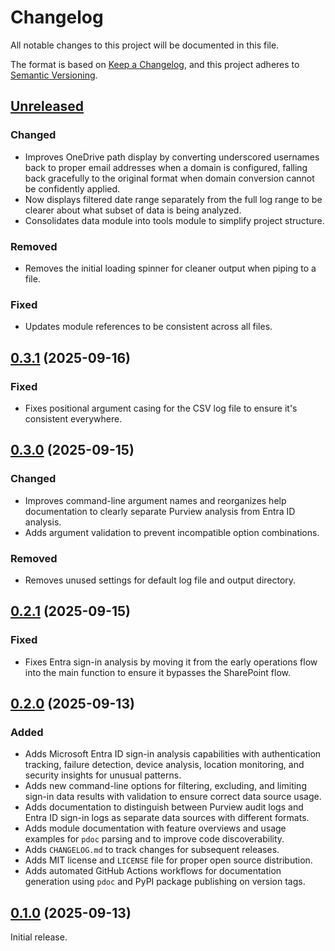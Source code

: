 # Changelog

All notable changes to this project will be documented in this file.

The format is based on [Keep a Changelog], and this project adheres to [Semantic Versioning].

## [Unreleased]

### Changed

- Improves OneDrive path display by converting underscored usernames back to proper email addresses when a domain is configured, falling back gracefully to the original format when domain conversion cannot be confidently applied.
- Now displays filtered date range separately from the full log range to be clearer about what subset of data is being analyzed.
- Consolidates data module into tools module to simplify project structure.

### Removed

- Removes the initial loading spinner for cleaner output when piping to a file.

### Fixed

- Updates module references to be consistent across all files.

## [0.3.1] (2025-09-16)

### Fixed

- Fixes positional argument casing for the CSV log file to ensure it's consistent everywhere.

## [0.3.0] (2025-09-15)

### Changed

- Improves command-line argument names and reorganizes help documentation to clearly separate Purview analysis from Entra ID analysis.
- Adds argument validation to prevent incompatible option combinations.

### Removed

- Removes unused settings for default log file and output directory.

## [0.2.1] (2025-09-15)

### Fixed

- Fixes Entra sign-in analysis by moving it from the early operations flow into the main function to ensure it bypasses the SharePoint flow.

## [0.2.0] (2025-09-13)

### Added

- Adds Microsoft Entra ID sign-in analysis capabilities with authentication tracking, failure detection, device analysis, location monitoring, and security insights for unusual patterns.
- Adds new command-line options for filtering, excluding, and limiting sign-in data results with validation to ensure correct data source usage.
- Adds documentation to distinguish between Purview audit logs and Entra ID sign-in logs as separate data sources with different formats.
- Adds module documentation with feature overviews and usage examples for `pdoc` parsing and to improve code discoverability.
- Adds `CHANGELOG.md` to track changes for subsequent releases.
- Adds MIT license and `LICENSE` file for proper open source distribution.
- Adds automated GitHub Actions workflows for documentation generation using `pdoc` and PyPI package publishing on version tags.

## [0.1.0] (2025-09-13)

Initial release.

<!-- Links -->
[Keep a Changelog]: https://keepachangelog.com/en/1.1.0/
[Semantic Versioning]: https://semver.org/spec/v2.0.0.html

<!-- Versions -->
[unreleased]: https://github.com/dannystewart/purviewer/compare/v0.3.1...HEAD
[0.3.1]: https://github.com/dannystewart/purviewer/compare/v0.3.0...v0.3.1
[0.3.0]: https://github.com/dannystewart/purviewer/compare/v0.2.1...v0.3.0
[0.2.1]: https://github.com/dannystewart/purviewer/compare/v0.2.0...v0.2.1
[0.2.0]: https://github.com/dannystewart/purviewer/compare/v0.1.0...v0.2.0
[0.1.0]: https://github.com/dannystewart/purviewer/releases/tag/v0.1.0

